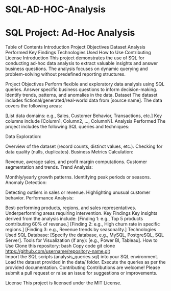 # SQL-AD-HOC-Analysis
# SQL Project: Ad-Hoc Analysis
Table of Contents
Introduction
Project Objectives
Dataset
Analysis Performed
Key Findings
Technologies Used
How to Use
Contributing
License
Introduction
This project demonstrates the use of SQL for conducting ad-hoc data analysis to extract valuable insights and answer business questions. The analysis focuses on dynamic querying and problem-solving without predefined reporting structures.

Project Objectives
Perform flexible and exploratory data analysis using SQL queries.
Answer specific business questions to inform decision-making.
Identify trends, patterns, and anomalies in the data.
Dataset
The dataset includes fictional/generated/real-world data from [source name]. The data covers the following areas:

[List data domains: e.g., Sales, Customer Behavior, Transactions, etc.]
Key columns include [Column1, Column2, ..., ColumnN].
Analysis Performed
The project includes the following SQL queries and techniques:

Data Exploration:

Overview of the dataset (record counts, distinct values, etc.).
Checking for data quality (nulls, duplicates).
Business Metrics Calculation:

Revenue, average sales, and profit margin computations.
Customer segmentation and trends.
Trend Analysis:

Monthly/yearly growth patterns.
Identifying peak periods or seasons.
Anomaly Detection:

Detecting outliers in sales or revenue.
Highlighting unusual customer behavior.
Performance Analysis:

Best-performing products, regions, and sales representatives.
Underperforming areas requiring intervention.
Key Findings
Key insights derived from the analysis include:
[Finding 1: e.g., Top 5 products contributing 60% of revenue.]
[Finding 2: e.g., High churn rate in specific regions.]
[Finding 3: e.g., Revenue trends by seasonality.]
Technologies Used
SQL Database: [Specify the database, e.g., MySQL, PostgreSQL, SQL Server].
Tools for Visualization (if any): [e.g., Power BI, Tableau].
How to Use
Clone this repository:
bash
Copy code
git clone https://github.com/username/repository-name.git  
Import the SQL scripts (analysis_queries.sql) into your SQL environment.
Load the dataset provided in the data/ folder.
Execute the queries as per the provided documentation.
Contributing
Contributions are welcome! Please submit a pull request or raise an issue for suggestions or improvements.

License
This project is licensed under the MIT License.

